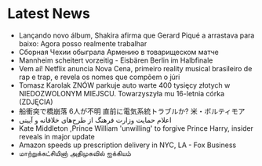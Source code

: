 # Latest News
-  Lançando novo álbum, Shakira afirma que Gerard Piqué a arrastava para baixo: Agora posso realmente trabalhar
-  Сборная Чехии обыграла Армению в товарищеском матче
-  Mannheim scheitert vorzeitig - Eisbären Berlin im Halbfinale
-  Vem aí! Netflix anuncia Nova Cena, primeiro reality musical brasileiro de rap e trap, e revela os nomes que compõem o júri
-  Tomasz Karolak ZNÓW parkuje auto warte 400 tysięcy złotych w NIEDOZWOLONYM MIEJSCU. Towarzyszyła mu 16-letnia córka (ZDJĘCIA)
-  船衝突で橋崩落 6人が不明 直前に電気系統トラブルか? 米・ボルティモア
-  اعلام حمایت وزارت فرهنگ از طرح‌های خلاقانه و آیینی
-  Kate Middleton ,Prince William 'unwilling' to forgive Prince Harry, insider reveals in major update
-  Amazon speeds up prescription delivery in NYC, LA - Fox Business
-  மாற்றுக்கட்சியினா் அதிமுகவில் ஐக்கியம்
